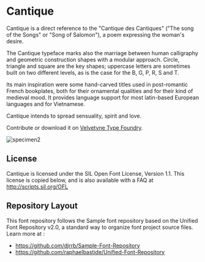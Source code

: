 ﻿# Cantique

Cantique is a direct reference to the "Cantique des Cantiques" ("The song of the Songs" or "Song of Salomon"), a poem expressing the woman's desire.

The Cantique typeface marks also the marriage between human calligraphy and geometric construction shapes with a modular approach. Circle, triangle and square are the key shapes; uppercase letters are sometimes built on two different levels, as is the case for the B, G, P, R, S and T.

Its main inspiration were some hand-carved titles used in post-romantic French bookplates, both for their ornamental qualities and for their kind of medieval mood. It provides language support for most latin-based European languages and for Vietnamese.

Cantique intends to spread sensuality, spirit and love. 

Contribute or download it on [Velvetyne Type Foundry](http://velvetyne.fr/fonts/cantique/).

![specimen2](documentation/specimen/cantique-specimen.png)

## License

Cantique is licensed under the SIL Open Font License, Version 1.1.
This license is copied below, and is also available with a FAQ at
http://scripts.sil.org/OFL

## Repository Layout

This font repository follows the Sample font repository based on the Unified Font Repository v2.0,
a standard way to organize font project source files. Learn more at :
- https://github.com/djrrb/Sample-Font-Repository
- https://github.com/raphaelbastide/Unified-Font-Repository
